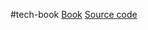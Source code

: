 #tech-book 
[Book](https://subscription.packtpub.com/book/web-development/9781801073639/pref)
[Source code](https://github.com/PacktPublishing/Becoming-an-Enterprise-Django-Developer)

